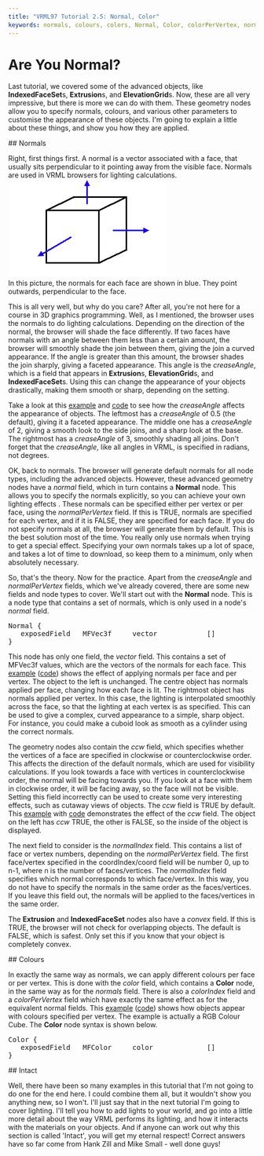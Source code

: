 ```yaml
---
title: "VRML97 Tutorial 2.5: Normal, Color"
keywords: normals, colours, colors, Normal, Color, colorPerVertex, normalPerVertex,
---
```


# Are You Normal?
<P>
Last tutorial, we covered some of the advanced objects, like <STRONG>IndexedFaceSet</STRONG>s, <STRONG>Extrusion</STRONG>s, and <STRONG>ElevationGrid</STRONG>s. Now, these are
all very impressive, but there is more we can do with them. These geometry nodes allow you to specify normals, colours, and various other
parameters to customise the appearance of these objects. I'm going to explain a little about these things, and show you how
they are applied.
</P>
## Normals
<P>
Right, first things first. A normal is a vector associated with a face, that usually sits perpendicular to it pointing away from the visible face. Normals are used in VRML
browsers for lighting calculations.<BR>
<IMG SRC="../pics/normals.gif" WIDTH=320 HEIGHT=200 ALT=Normals><BR>
In this picture, the normals for each face are shown in blue. They point outwards, perpendicular to the face.
</P><P>
This is all very well, but why do you care? After all, you're not here for a course in 3D graphics programming. Well, as I mentioned, the browser uses the normals 
to do lighting calculations. Depending on the direction of the normal, the browser will shade the face differently. If two faces have normals with an angle between 
them less than a certain amount, the browser will smoothly shade the join between them, giving the join a curved appearance. If the angle is greater than this amount, 
the browser shades the join sharply, giving a faceted appearance. This angle is the <EM>creaseAngle</EM>, which is a field that appears in <STRONG>Extrusion</STRONG>s, <STRONG>ElevationGrid</STRONG>s, 
and <STRONG>IndexedFaceSet</STRONG>s. Using this can change the appearance of your objects drastically, making them smooth or sharp, depending on the setting.
</P><P>
Take a look at this <A HREF="../worlds/tut25a.wrl" TARGET=_new>example</A> and <A HREF="../source/tut25a.html">code</A> to see how the <EM>creaseAngle</EM> affects the appearance of objects. The leftmost has a <EM>creaseAngle</EM> of 0.5 
(the default), giving it a faceted appearance. The middle one has a <EM>creaseAngle</EM> of 2, giving a smooth look to the side joins, and a sharp look at the base. The
rightmost has a <EM>creaseAngle</EM> of 3, smoothly shading all joins. Don't forget that the <EM>creaseAngle</EM>, like all angles in VRML, is specified in radians, not degrees.
</P><P>
OK, back to normals. The browser will generate default normals for all node types, including the advanced objects. However, these advanced geometry nodes have a <EM>normal</EM> 
field, which in turn contains a <STRONG>Normal</STRONG> node. This allows you to specify the normals explicitly, so you can achieve your own lighting effects . These normals can be specified 
either per vertex or per face, using the <EM>normalPerVertex</EM> field. If this is TRUE, normals are specified for each vertex, and if it is FALSE, they are specified for each face. 
If you do not specify normals at all, the browser will generate them by default. This is the best solution most of the time. You really only use normals when trying to get a special
effect. Specifying your own normals takes up a lot of space, and takes a lot of time to download, so keep them to a minimum, only when absolutely necessary.
</P><P>
So, that's the theory. Now for the practice. Apart from the <EM>creaseAngle</EM> and <EM>normalPerVertex</EM> fields, which we've already covered, there are some new fields and node types
 to cover. We'll start out with the <STRONG>Normal</STRONG> node. This is a node type that contains a set of normals, which is only used in a node's <EM>normal</EM> field.
</P><PRE>
Normal {
   exposedField   MFVec3f     vector            []
}
</PRE><P>
This node has only one field, the <EM>vector</EM> field. This contains a set
of MFVec3f values, which are the vectors of the normals for each face. This <A HREF="../worlds/tut25b.wrl" TARGET=_new>example</A> (<A HREF="../source/tut25b.html">code</A>)
shows the effect of applying normals per face and per vertex. The object to the left is unchanged. The centre object has normals applied per face, changing how each face is lit. The 
rightmost object has normals applied per vertex. In this case, the lighting is interpolated smoothly across the face, so that the lighting at each vertex is as specified.
This can be used to give a complex, curved appearance to a simple, sharp object. For instance, you could make a cuboid look as smooth as a cylinder using the correct normals.
</P><P>
The geometry nodes also contain the <EM>ccw</EM> field, which specifies whether the vertices of a face are specified in clockwise or counterclockwise order. This affects the direction of the default
normals, which are used for visibility calculations. If you look towards a face with vertices in counterclockwise order, the normal will be facing towards you. If you look at 
a face with them in clockwise order, it will be facing away, so the face will not be visible. Setting this field incorrectly can be used to create some very interesting effects, 
such as cutaway views of objects. The <EM>ccw</EM> field is TRUE by default. This <A HREF="../worlds/tut25c.wrl" TARGET=_new>example</A> with <A HREF="../source/tut25c.html">code</A> demonstrates the effect of the <EM>ccw</EM> field. The object on the left has 
<EM>ccw</EM> TRUE, the other is FALSE, so the inside of the object is displayed.
</P><P>
The next field to consider is the <EM>normalIndex</EM> field. This contains a list of face or vertex numbers, depending on the <EM>normalPerVertex</EM> field. The first face/vertex
specified in the coordIndex/coord field will be number 0, up to n-1, where n is the number of faces/vertices. The <EM>normalIndex</EM> field specifies which normal corresponds 
to which face/vertex. In this way, you do not have to specify the normals in the same order as the faces/vertices. If you leave this field out, the normals will be applied to the
faces/vertices in the same order.
</P><P>
The <STRONG>Extrusion</STRONG> and <STRONG>IndexedFaceSet</STRONG> nodes also have a <EM>convex</EM> field. If this is TRUE, the browser will not check for overlapping objects. The default is FALSE, 
which is safest. Only set this if you know that your object is completely convex.
</P>
## Colours
<P>
In exactly the same way as normals, we can apply different colours per face or per vertex. This is done with the <EM>color</EM> field, which contains a <STRONG>Color</STRONG> node, in the 
same way as for the <EM>normals</EM> field. There is also a <EM>colorIndex</EM> field and a <EM>colorPerVertex</EM> field which have exactly the same effect as for the equivalent 
normal fields. This <A HREF="../worlds/tut25d.wrl" TARGET=_new>example</A> (<A HREF="../source/tut25d.html">code</A>) shows how objects appear with colours specified per vertex. The example is actually a RGB Colour Cube. The <STRONG>Color</STRONG> 
node syntax is shown below.
</P><PRE>
Color {
   exposedField   MFColor     color             []
}
</PRE>
## Intact
<P>
Well, there have been so many examples in this tutorial that I'm not going to do one for the end here. I could combine them all, but it wouldn't show you
anything new, so I won't. I'll just say that in the next tutorial I'm going to cover lighting. I'll tell you how to add lights to your world, and go into a 
little more detail about the way VRML performs its lighting, and how it interacts with the materials on your objects. And if anyone can work out why this section
is called 'Intact', you will get my eternal respect! Correct answers have so far come from Hank Zill and Mike Small - well done guys!</P>
